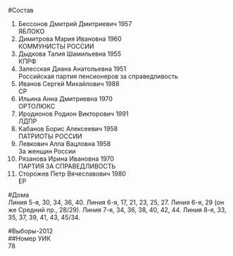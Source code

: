 #Состав  
1. Бессонов Дмитрий Дмитриевич 1957  
    ЯБЛОКО  
2. Димитрова Мария Ивановна 1960  
    КОММУНИСТЫ РОССИИ  
3. Дыдкова Талия Шамильевна 1955  
    КПРФ  
4. Залесская Диана Анатольевна 1951  
    Российская партия пенсионеров за справедливость  
5. Иванов Сергей Михайлович 1988  
    СР  
6. Ильина Анна Дмитриевна 1970  
    ОРТОЛЮКС  
7. Иродионов Родион Викторович 1991  
    ЛДПР  
8. Кабанов Борис Алексеевич 1958  
    ПАТРИОТЫ РОССИИ  
9. Левкович Алла Вацловна 1958  
    За женщин России  
10. Рязанова Ирина Ивановна 1970  
    ПАРТИЯ ЗА СПРАВЕДЛИВОСТЬ  
11. Сторожев Петр Вячеславович 1980  
    ЕР  
  
#Дома  
Линия  5-я,      30, 34, 36, 40. Линия  6-я,      17, 21, 23, 25, 27. Линия  6-я,    29 (он же Средний пр.,   28/29). Линия  7-я,      34, 36, 38, 40, 42, 44. Линия  8-я,      33, 35, 37, 39, 41, 43, 45/34.  
  
#Выборы-2012  
##Номер УИК  
78  
